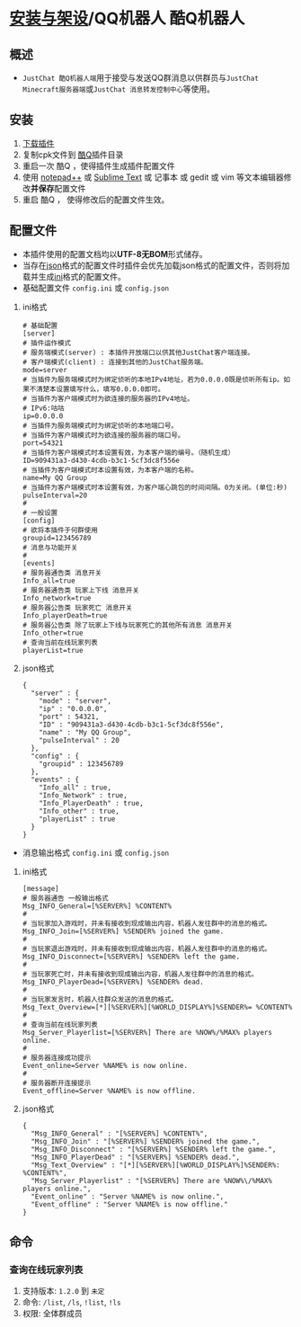 # [安装与架设](../)/QQ机器人 酷Q机器人

## 概述
- `JustChat 酷Q机器人端`用于接受与发送QQ群消息以供群员与`JustChat Minecraft服务器端`或`JustChat 消息转发控制中心`等使用。

## 安装
1. [下载插件](https://github.com/ExerciseBook/JustChat/releases/)
1. 复制cpk文件到 [酷Q](https://cqp.cc)插件目录
1. 重启一次 酷Q ，使得插件生成插件配置文件
1. 使用 [notepad++](https://notepad-plus-plus.org/) 或 [Sublime Text](http://www.sublimetext.com/) 或 记事本 或 gedit 或 vim 等文本编辑器修改**并保存**配置文件
1. 重启 酷Q ， 使得修改后的配置文件生效。

## 配置文件
- 本插件使用的配置文档均以**UTF-8无BOM**形式储存。
- 当存在[json](https://json.org)格式的配置文件时插件会优先加载json格式的配置文件，否则将加载并生成[ini](https://zh.wikipedia.org/wiki/INI%E6%96%87%E4%BB%B6)格式的配置文件。
- 基础配置文件 `config.ini` 或 `config.json`
1. ini格式
	```
	# 基础配置
	[server]
	# 插件运作模式
	# 服务端模式(server) : 本插件开放端口以供其他JustChat客户端连接。
	# 客户端模式(client) : 连接到其他的JustChat服务端。
	mode=server
	# 当插件为服务端模式时为绑定侦听的本地IPv4地址，若为0.0.0.0既是侦听所有ip。如果不清楚本设置填写什么，填写0.0.0.0即可。
	# 当插件为客户端模式时为欲连接的服务器的IPv4地址。
	# IPv6:咕咕
	ip=0.0.0.0
	# 当插件为服务端模式时为绑定侦听的本地端口号。
	# 当插件为客户端模式时为欲连接的服务器的端口号。
	port=54321
	# 当插件为客户端模式时本设置有效，为本客户端的编号。（随机生成）
	ID=909431a3-d430-4cdb-b3c1-5cf3dc8f556e
	# 当插件为客户端模式时本设置有效，为本客户端的名称。
	name=My QQ Group
	# 当插件为客户端模式时本设置有效，为客户端心跳包的时间间隔。0为关闭。(单位:秒)
	pulseInterval=20
	#
	# 一般设置
	[config]
	# 欲将本插件于何群使用
	groupid=123456789
	# 消息与功能开关
	#
	[events]
	# 服务器通告类 消息开关
	Info_all=true
	# 服务器通告类 玩家上下线 消息开关
	Info_network=true
	# 服务器公告类 玩家死亡 消息开关
	Info_playerDeath=true
	# 服务器公告类 除了玩家上下线与玩家死亡的其他所有消息 消息开关
	Info_other=true
	# 查询当前在线玩家列表
	playerList=true
	```
1. json格式
	```
	{
	  "server" : {
		"mode" : "server",
		"ip" : "0.0.0.0",
		"port" : 54321,
		"ID" : "909431a3-d430-4cdb-b3c1-5cf3dc8f556e",
		"name" : "My QQ Group",
		"pulseInterval" : 20
	  },
	  "config" : {
		"groupid" : 123456789
	  },
	  "events" : {
		"Info_all" : true,
		"Info_Network" : true,
		"Info_PlayerDeath" : true,
		"Info_other" : true,
		"playerList" : true
	  }
	}
	```
- 消息输出格式 `config.ini` 或 `config.json`
1. ini格式
	```
	[message]
	# 服务器通告 一般输出格式
	Msg_INFO_General=[%SERVER%] %CONTENT%
	#
	# 当玩家加入游戏时，并未有接收到现成输出内容，机器人发往群中的消息的格式。
	Msg_INFO_Join=[%SERVER%] %SENDER% joined the game.
	#
	# 当玩家退出游戏时，并未有接收到现成输出内容，机器人发往群中的消息的格式。
	Msg_INFO_Disconnect=[%SERVER%] %SENDER% left the game.
	#
	# 当玩家死亡时，并未有接收到现成输出内容，机器人发往群中的消息的格式。
	Msg_INFO_PlayerDead=[%SERVER%] %SENDER% dead.
	#
	# 当玩家发言时，机器人往群众发送的消息的格式。
	Msg_Text_Overview=[*][%SERVER%][%WORLD_DISPLAY%]%SENDER%= %CONTENT%
	#
	# 查询当前在线玩家列表
	Msg_Server_Playerlist=[%SERVER%] There are %NOW%/%MAX% players online.
	#
	# 服务器连接成功提示
	Event_online=Server %NAME% is now online.
	#
	# 服务器断开连接提示
	Event_offline=Server %NAME% is now offline.
	```
1. json格式
	```
	{
	  "Msg_INFO_General" : "[%SERVER%] %CONTENT%",
	  "Msg_INFO_Join" : "[%SERVER%] %SENDER% joined the game.",
	  "Msg_INFO_Disconnect" : "[%SERVER%] %SENDER% left the game.",
	  "Msg_INFO_PlayerDead" : "[%SERVER%] %SENDER% dead.",
	  "Msg_Text_Overview" : "[*][%SERVER%][%WORLD_DISPLAY%]%SENDER%: %CONTENT%",
	  "Msg_Server_Playerlist" : "[%SERVER%] There are %NOW%\/%MAX% players online.",
	  "Event_online" : "Server %NAME% is now online.",
	  "Event_offline" : "Server %NAME% is now offline."
	}
	```

## 命令

### 查询在线玩家列表
1. 支持版本: `1.2.0` 到 `未定`
1. 命令: `/list`, `/ls`, `!list`, `!ls`
1. 权限: 全体群成员